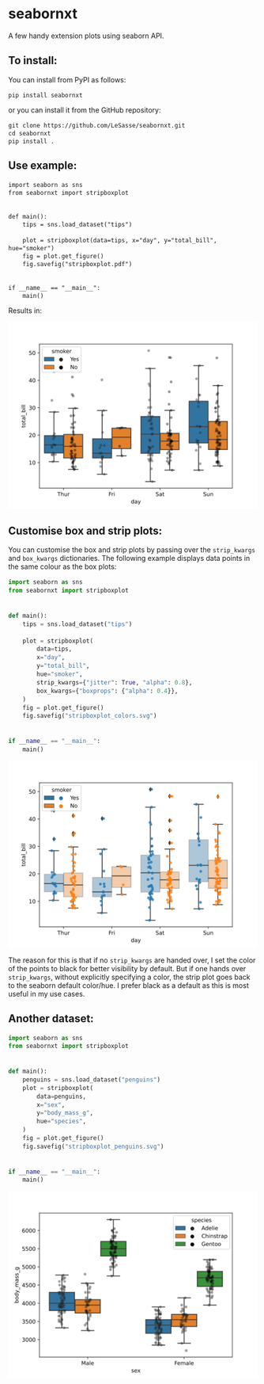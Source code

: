 # seabornxt
A few handy extension plots using seaborn API.

## To install:

You can install from PyPI as follows:

``` shell
pip install seabornxt
```

or you can install it from the GitHub repository:

```
git clone https://github.com/LeSasse/seabornxt.git
cd seabornxt
pip install .

```

## Use example:

```
import seaborn as sns
from seabornxt import stripboxplot


def main():
    tips = sns.load_dataset("tips")

    plot = stripboxplot(data=tips, x="day", y="total_bill", hue="smoker")
    fig = plot.get_figure()
    fig.savefig("stripboxplot.pdf")


if __name__ == "__main__":
    main()

```

Results in:

![Alt text](examples/images/stripboxplot.svg)

## Customise box and strip plots:

You can customise the box and strip plots by passing over the
`strip_kwargs` and `box_kwargs` dictionaries. The following
example displays data points in the same colour as the box plots:

``` python
import seaborn as sns
from seabornxt import stripboxplot


def main():
    tips = sns.load_dataset("tips")

    plot = stripboxplot(
        data=tips,
        x="day",
        y="total_bill",
        hue="smoker",
        strip_kwargs={"jitter": True, "alpha": 0.8},
        box_kwargs={"boxprops": {"alpha": 0.4}},
    )
    fig = plot.get_figure()
    fig.savefig("stripboxplot_colors.svg")


if __name__ == "__main__":
    main()

```

![Alt text](examples/images/stripboxplot_colors.svg)

The reason for this is that if no `strip_kwargs` are handed over, I set the color
of the points to black for better visibility by default. But if one hands over 
`strip_kwargs`, without explicitly specifying a color, the strip plot goes back
to the seaborn default color/hue. I prefer black as a default as this is most
useful in my use cases.

## Another dataset:

``` python
import seaborn as sns
from seabornxt import stripboxplot


def main():
    penguins = sns.load_dataset("penguins")
    plot = stripboxplot(
        data=penguins,
        x="sex",
        y="body_mass_g",
        hue="species",
    )
    fig = plot.get_figure()
    fig.savefig("stripboxplot_penguins.svg")


if __name__ == "__main__":
    main()

```

![Alt text](examples/images/stripboxplot_penguins.svg)

